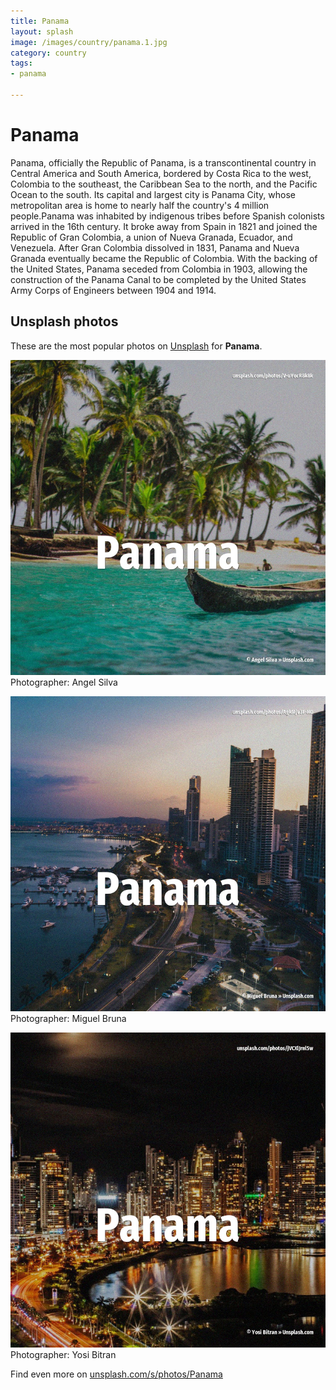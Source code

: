 ```yaml
---
title: Panama
layout: splash
image: /images/country/panama.1.jpg
category: country
tags:
- panama

---
```

# Panama

Panama, officially the Republic of Panama, is a transcontinental country in Central America and 
South America, bordered by Costa Rica to the west, Colombia to the southeast, the Caribbean Sea to 
the north, and the Pacific Ocean to the south.
Its capital and largest city is Panama City, whose metropolitan area is home to nearly half the 
country's 4 million people.Panama was inhabited by indigenous tribes before Spanish colonists 
arrived in the 16th century.
It broke away from Spain in 1821 and joined the Republic of Gran Colombia, a union of Nueva 
Granada, Ecuador, and Venezuela.
After Gran Colombia dissolved in 1831, Panama and Nueva Granada eventually became the Republic of 
Colombia.
With the backing of the United States, Panama seceded from Colombia in 1903, allowing the 
construction of the Panama Canal to be completed by the United States Army Corps of Engineers 
between 1904 and 1914.

 
## Unsplash photos
These are the most popular photos on [Unsplash](https://unsplash.com) for **Panama**.
 
![Panama](/images/country/panama.1.jpg)
Photographer:  Angel Silva
 
![Panama](/images/country/panama.2.jpg)
Photographer:  Miguel Bruna
 
![Panama](/images/country/panama.3.jpg)
Photographer:  Yosi Bitran
 
Find even more on [unsplash.com/s/photos/Panama](https://unsplash.com/s/photos/Panama)
 

